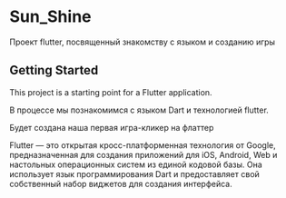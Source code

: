 # Sun_Shine

Проект flutter, посвященный знакомству с языком и созданию игры 

## Getting Started

This project is a starting point for a Flutter application.

В процессе мы познакомимся с языком Dart и технологией flutter. 

Будет создана наша первая игра-кликер на флаттер

Flutter — это открытая кросс-платформенная технология от Google, предназначенная для создания приложений для iOS, Android, Web и настольных операционных систем из единой кодовой базы. Она использует язык программирования Dart и предоставляет свой собственный набор виджетов для создания интерфейса.
